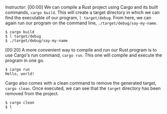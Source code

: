 Instructor: [00:00] We can compile a Rust project using Cargo and its built commands, `cargo build`. This will create a target directory in which we can find the executable of our program, `l target/debug`. From here, we can again run our program on the command line, `./target/debug/say-my-name`.

```cargo
$ cargo build
$ l target/debug
$ ./target/debug/say-my-name
```

[00:20] A more convenient way to compile and run our Rust program is to use Cargo's run command, `cargo run`. This one will compile and execute the program in one go. 

```cargo
$ cargo run
Hello, world!
```

Cargo also comes with a clean command to remove the generated target, `cargo clean`. Once executed, we can see that the `target` directory has been removed from the project.

```cargo
$ cargo clean
$ l
```